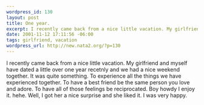 ```yaml
--- 
wordpress_id: 130
layout: post
title: One year.
excerpt: I recently came back from a nice little vacation. My girlfriend and myself have dated a little over one year recetnly and we had a nice weekend together. It was quite something. To experience all the things we have experienced together. To have a best friend be the same person you love and adore. To have all of those feelings be reciprocated. Boy howdy I enjoy it. hehe. Well, I got her a nice sur...
date: 2001-11-12 17:11:56 -06:00
tags: girlfriend, vacation
wordpress_url: http://new.nata2.org/?p=130
---
```

I recently came back from a nice little vacation. My girlfriend and myself have dated a little over one year recetnly and we had a nice weekend together. It was quite something. To experience all the things we have experienced together. To have a best friend be the same person you love and adore. To have all of those feelings be reciprocated. Boy howdy I enjoy it. hehe. Well, I got her a nice surprise and she liked it. I was very happy. 
